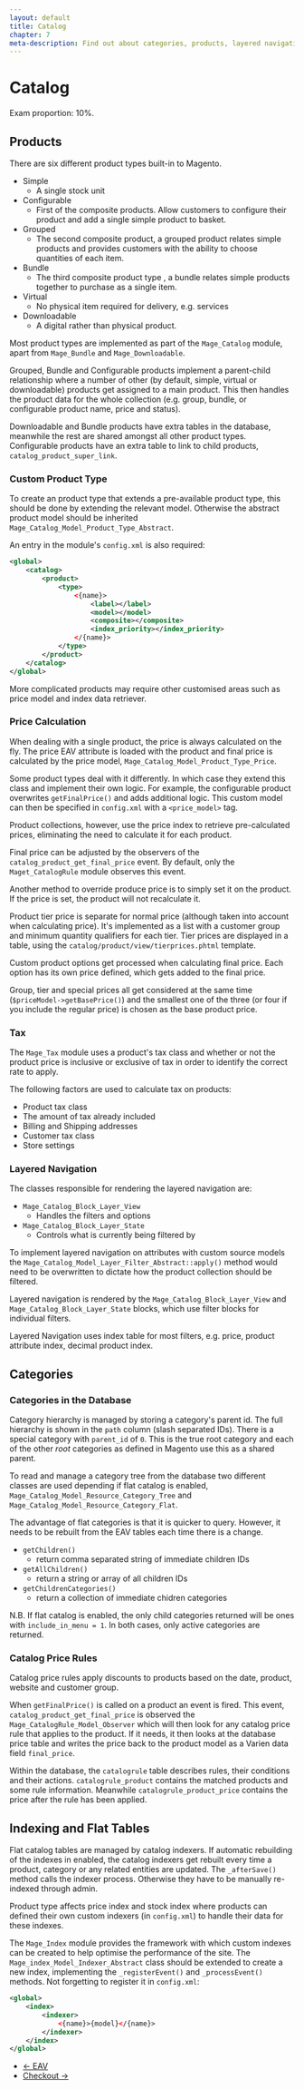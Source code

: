 ```yaml
---
layout: default
title: Catalog
chapter: 7
meta-description: Find out about categories, products, layered navigation and taxes.
---
```


# Catalog

Exam proportion: 10%.

## Products

There are six different product types built-in to Magento.

- Simple
	- A single stock unit
- Configurable
	- First of the composite products.  Allow customers to configure their product and add a single simple product to basket.
- Grouped
	- The second composite product, a grouped product relates simple products and provides customers with the ability to choose quantities of each item.
- Bundle
	- The third composite product type , a bundle relates simple products together to purchase as a single item.
- Virtual
	- No physical item required for delivery, e.g. services
- Downloadable
	- A digital rather than physical product.

Most product types are implemented as part of the `Mage_Catalog` module, apart from `Mage_Bundle` and `Mage_Downloadable`.


Grouped, Bundle and Configurable products implement a parent-child relationship where a number of other (by default, simple, virtual or downloadable) products get assigned to a main product.  This then handles the product data for the whole collection (e.g. group, bundle, or configurable product name, price and status).

Downloadable and Bundle products have extra tables in the database, meanwhile the rest are shared amongst all other product types.  Configurable products have an extra table to link to child products, `catalog_product_super_link`.

### Custom Product Type

To create an product type that extends a pre-available product type, this should be done by extending the relevant model. Otherwise the abstract product model should be inherited `Mage_Catalog_Model_Product_Type_Abstract`. 

An entry in the module's `config.xml` is also required:

```xml
<global>
	<catalog>
		<product>
			<type>
				<{name}>
					<label></label>
					<model></model>
					<composite></composite>
					<index_priority></index_priority>
				</{name}>
			</type>
		</product>
	</catalog>
</global>
```

More complicated products may require other customised areas such as price model and index data retriever.

### Price Calculation

When dealing with a single product, the price is always calculated on the fly.  The price EAV attribute is loaded with the product and final price is calculated by the price model, `Mage_Catalog_Model_Product_Type_Price`.

Some product types deal with it differently.  In which case they extend this class and implement their own logic.  For example, the configurable product overwrites `getFinalPrice()` and adds additional logic.  This custom model can then be specified in `config.xml` with a `<price_model>` tag.

Product collections, however, use the price index to retrieve pre-calculated prices, eliminating the need to calculate it for each product. 

Final price can be adjusted by the observers of the `catalog_product_get_final_price` event.  By default, only the `Maget_CatalogRule` module observes this event.

Another method to override produce price is to simply set it on the product.  If the price is set, the product will not recalculate it.

Product tier price is separate for normal price (although taken into account when calculating price).  It's implemented as a list with a customer group and minimum quantity qualifiers for each tier.   Tier prices are displayed in a table, using the `catalog/product/view/tierprices.phtml` template.

Custom product options get processed when calculating final price.  Each option has its own price defined, which gets added to the final price.

Group, tier and special prices all get considered at the same time (`$priceModel->getBasePrice()`) and the smallest one of the three (or four if you include the regular price) is chosen as the base product price.


### Tax

The `Mage_Tax` module uses a product's tax class and whether or not the product price is inclusive or exclusive of tax in order to identify the correct rate to apply.

The following factors are used to calculate tax on products:

- Product tax class
- The amount of tax already included
- Billing and Shipping addresses
- Customer tax class
- Store settings


### Layered Navigation


The classes responsible for rendering the layered navigation are:

- `Mage_Catalog_Block_Layer_View`
	- Handles the filters and options
- `Mage_Catalog_Block_Layer_State`
	- Controls what is currently being filtered by

To implement layered navigation on attributes with custom source models the `Mage_Catalog_Model_Layer_Filter_Abstract::apply()` method would need to be overwritten to dictate how the product collection should be filtered.

Layered navigation is rendered by the `Mage_Catalog_Block_Layer_View` and `Mage_Catalog_Block_Layer_State` blocks, which use filter blocks for individual filters.

Layered Navigation uses index table for most filters, e.g. price, product attribute index, decimal product index.

## Categories

### Categories in the Database

Category hierarchy is managed by storing a category's parent id. The full hierarchy is shown in the `path` column (slash separated IDs).  There is a special category with `parent_id` of `0`. This is the true root category and each of the other *root* categories as defined in Magento use this as a shared parent.

To read and manage a category tree from the database two different classes are used depending if flat catalog is enabled, `Mage_Catalog_Model_Resource_Category_Tree` and `Mage_Catalog_Model_Resource_Category_Flat`.

The advantage of flat categories is that it is quicker to query. However, it needs to be rebuilt from the EAV tables each time there is a change.

- `getChildren()`
	- return comma separated string of immediate children IDs
- `getAllChildren()`
	- return a string or array of all children IDs
- `getChildrenCategories()`
	- return a collection of immediate chidren categories

N.B. If flat catalog is enabled, the only child categories returned will be ones with `include_in_menu = 1`.  In both cases, only active categories are returned.


### Catalog Price Rules

Catalog price rules apply discounts to products based on the date, product, website and customer group. 

When `getFinalPrice()` is called on a product an event is fired.  This event, `catalog_product_get_final_price` is observed the `Mage_CatalogRule_Model_Observer` which will then look for any catalog price rule that applies to the product.  If it needs, it then looks at the database price table and writes the price back to the product model as a Varien data field `final_price`.

Within the database, the `catalogrule` table describes rules, their conditions and their actions.  `catalogrule_product` contains the matched products and some rule information.  Meanwhile `catalogrule_product_price` contains the price after the rule has been applied.

## Indexing and Flat Tables

Flat catalog tables are managed by catalog indexers. If automatic rebuilding of the indexes in enabled, the catalog indexers get rebuilt every time a product, category or any related entities are updated.  The `_afterSave()` method calls the indexer process.  Otherwise they have to be manually re-indexed through admin.

Product type affects price index and stock index where products can defined their own custom indexers (in `config.xml`) to handle their data for these indexes.

The `Mage_Index` module provides the framework with which custom indexes can be created to help optimise the performance of the site.  The `Mage_index_Model_Indexer_Abstract` class should be extended to create a new index, implementing the `_registerEvent()` and `_processEvent()` methods. Not forgetting to register it in `config.xml`:

```xml
<global>
	<index>
		<indexer>
			<{name}>{model}</{name}>
		</indexer>
	</index>
</global>
```


<ul class="navigation">
    <li class="prev"><a href="/eav.html">&larr; EAV</a>
    <li class="next"><a href="/checkout.html">Checkout &rarr;</a>
</ul>





